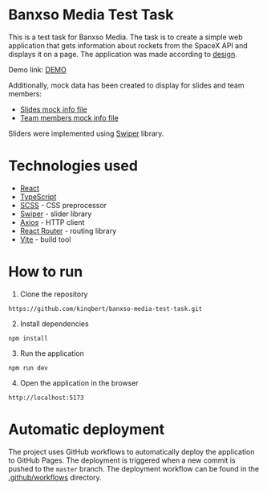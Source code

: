 # Banxso Media Test Task

This is a test task for Banxso Media. The task is to create a simple web application that gets information about rockets from the SpaceX API and displays it on a page. The application was made according to [design](https://www.figma.com/design/JTokTA6Xfcy9Kb62xRBRKv/Test-Junior?node-id=0-1&t=SnDF9hB8vd2wwcbR-0).

Demo link: [DEMO](https://kinqbert.github.io/banxso-media-test-task/)

Additionally, mock data has been created to display for slides and team members:

- [Slides mock info file](./public/api/slides.json)
- [Team members mock info file](./public/api/team-members.json)

Sliders were implemented using [Swiper](https://swiperjs.com/react) library.

# Technologies used

- [React](https://reactjs.org/)
- [TypeScript](https://www.typescriptlang.org/)
- [SCSS](https://sass-lang.com/) - CSS preprocessor
- [Swiper](https://swiperjs.com/react) - slider library
- [Axios](https://axios-http.com/) - HTTP client
- [React Router](https://reactrouter.com/) - routing library
- [Vite](https://vitejs.dev/) - build tool

# How to run

1. Clone the repository

```
https://github.com/kinqbert/banxso-media-test-task.git
```

2. Install dependencies

```
npm install
```

3. Run the application

```
npm run dev
```

4. Open the application in the browser

```
http://localhost:5173
```

# Automatic deployment

The project uses GitHub workflows to automatically deploy the application to GitHub Pages. The deployment is triggered when a new commit is pushed to the `master` branch. The deployment workflow can be found in the [.github/workflows](./.github/workflows) directory.